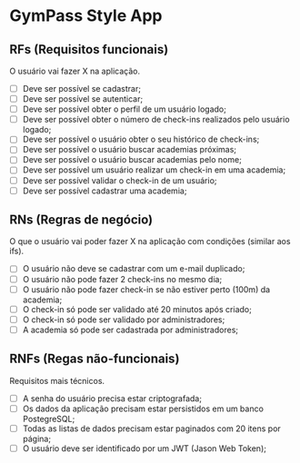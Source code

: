 # GymPass Style App

## RFs (Requisitos funcionais)
O usuário vai fazer X na aplicação.

- [ ] Deve ser possível se cadastrar;
- [ ] Deve ser possível se autenticar;
- [ ] Deve ser possível obter o perfil de um usuário logado;
- [ ] Deve ser possível obter o número de check-ins realizados pelo usuário logado;
- [ ] Deve ser possível o usuário obter o seu histórico de check-ins;
- [ ] Deve ser possível o usuário buscar academias próximas;
- [ ] Deve ser possível o usuário buscar academias pelo nome;
- [ ] Deve ser possível um usuário realizar um check-in em uma academia;
- [ ] Deve ser possível validar o check-in de um usuário;
- [ ] Deve ser possível cadastrar uma academia;

## RNs (Regras de negócio)
O que o usuário vai poder fazer X na aplicação com condições (similar aos ifs).

- [ ] O usuário não deve se cadastrar com um e-mail duplicado;
- [ ] O usuário não pode fazer 2 check-ins no mesmo dia;
- [ ] O usuário não pode fazer check-in se não estiver perto (100m) da academia;
- [ ] O check-in só pode ser validado até 20 minutos após criado;
- [ ] O check-in só pode ser validado por administradores;
- [ ] A academia só pode ser cadastrada por administradores;

## RNFs (Regas não-funcionais)
Requisitos mais técnicos.

- [ ] A senha do usuário precisa estar criptografada;
- [ ] Os dados da aplicação precisam estar persistidos em um banco PostegreSQL;
- [ ] Todas as listas de dados precisam estar paginados com 20 itens por página;
- [ ] O usuário deve ser identificado por um JWT (Jason Web Token);